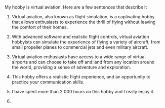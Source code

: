 My hobby is virtual aviation. Here are a few sentences that describe it

1. Virtual aviation, also known as flight simulation, is a captivating hobby that allows enthusiasts to experience the thrill of flying without leaving the comfort of their homes.

2. With advanced software and realistic flight controls, virtual aviation hobbyists can simulate the experience of flying a variety of aircraft, from small propeller planes to commercial jets and even military aircraft.

3. Virtual aviation enthusiasts have access to a wide range of virtual airports and can choose to take off and land from any location around the world, providing a sense of adventure and exploration.

4. This hobby offers a realistic flight experience, and an opportunity to practice your communication skills.

5. I have spent more than 2 000 hours on this hobby and I really enjoy it.

6. 